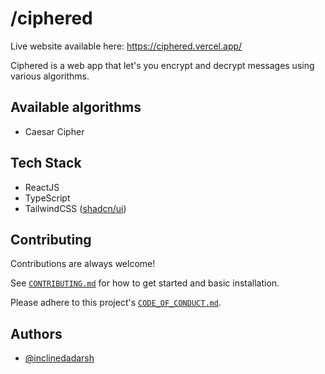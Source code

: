 
# /ciphered

Live website available here: https://ciphered.vercel.app/ 

Ciphered is a web app that let's you encrypt and decrypt messages using various algorithms.


## Available algorithms

- Caesar Cipher


## Tech Stack

- ReactJS
- TypeScript
- TailwindCSS ([shadcn/ui](https://ui.shadcn.com/))


## Contributing

Contributions are always welcome!

See [`CONTRIBUTING.md`](https://github.com/inclinedadarsh/ciphered/blob/main/CONTRIBUTING.md) for how to get started and basic installation.

Please adhere to this project's [`CODE_OF_CONDUCT.md`](https://github.com/inclinedadarsh/ciphered/blob/main/CODE_OF_CONDUCT.md).


## Authors

- [@inclinedadarsh](https://www.github.com/inclinedadarsh)

